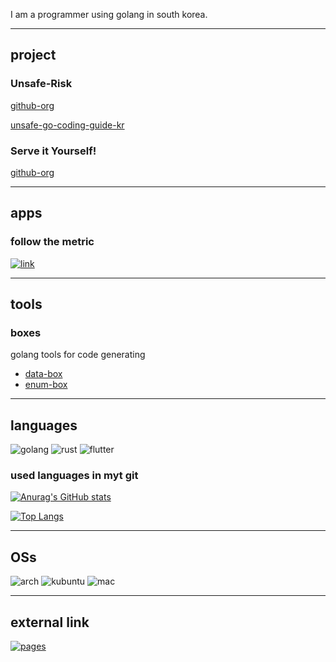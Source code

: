 I am a programmer using golang in south korea.

---

## project

### Unsafe-Risk

[github-org](https://github.com/unsafe-risk)

[unsafe-go-coding-guide-kr](https://github.com/unsafe-risk/unsafe-go-coding-guide)

### Serve it Yourself!

[github-org](https://github.com/unsafe-risk)

---

## apps

### follow the metric

[![link](https://img.shields.io/badge/-heroku-e0707e?style=flat&logo=HEROKU)](https://follow-the-metric.herokuapp.com/)

---

## tools

### boxes

golang tools for code generating

- [data-box](https://github.com/snowmerak/databox)
- [enum-box](https://github.com/snowmerak/enumbox)

---

## languages

![golang](https://img.shields.io/badge/-Go-eaeff9?style=flat&logo=GO)
![rust](https://img.shields.io/badge/-Rust-e0707e?style=flat&logo=RUST)
![flutter](https://img.shields.io/badge/-Flutter-e0707e?style=flat&logo=FLUTTER)

### used languages in myt git

[![Anurag's GitHub stats](https://github-readme-stats.vercel.app/api?username=snowmerak)](https://github.com/anuraghazra/github-readme-stats)

[![Top Langs](https://github-readme-stats.vercel.app/api/top-langs/?username=snowmerak)](https://github.com/anuraghazra/github-readme-stats)

---

## OSs

![arch](https://img.shields.io/badge/Arch-Linux-e0707e?style=flat&logo=ARCH-Linux)
![kubuntu](https://img.shields.io/badge/Kubuntu-e0707e?style=flat&logo=KUBUNTU)
![mac](https://img.shields.io/badge/macOS-eaeff9?style=flat&logo=MAC)

---

## external link

[![pages](https://img.shields.io/badge/Pages-eaeff9?style=flat&logo=CloudFlare)](https://snowmerak.pages.dev)
